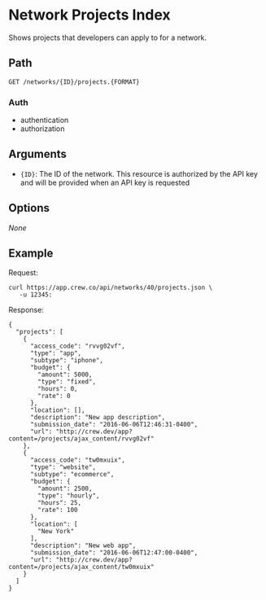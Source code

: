# Network Projects Index

Shows projects that developers can apply to for a network.

## Path

`GET /networks/{ID}/projects.{FORMAT}`

### Auth

- authentication
- authorization

## Arguments

- `{ID}`: The ID of the network. This resource is authorized by the API key and will be provided when an API
key is requested

## Options

*None*

## Example

Request:
```
curl https://app.crew.co/api/networks/40/projects.json \
   -u 12345:
```

Response:
```
{
  "projects": [
    {
      "access_code": "rvvg02vf",
      "type": "app",
      "subtype": "iphone",
      "budget": {
        "amount": 5000,
        "type": "fixed",
        "hours": 0,
        "rate": 0
      },
      "location": [],
      "description": "New app description",
      "submission_date": "2016-06-06T12:46:31-0400",
      "url": "http://crew.dev/app?content=/projects/ajax_content/rvvg02vf"
    },
    {
      "access_code": "tw0mxuix",
      "type": "website",
      "subtype": "ecommerce",
      "budget": {
        "amount": 2500,
        "type": "hourly",
        "hours": 25,
        "rate": 100
      },
      "location": [
        "New York"
      ],
      "description": "New web app",
      "submission_date": "2016-06-06T12:47:00-0400",
      "url": "http://crew.dev/app?content=/projects/ajax_content/tw0mxuix"
    }
  ]
}
```
